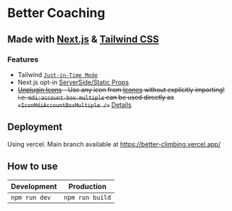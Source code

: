 # Better Coaching

## Made with [Next.js](https://nextjs.org/) & [Tailwind CSS](https://tailwindcss.com/)

### Features

- Tailwind [`Just-in-Time Mode`](https://tailwindcss.com/docs/just-in-time-mode)
- Next.js opt-in [ServerSide/Static Props](https://nextjs.org/docs/basic-features/data-fetching)
- <del>[Unplugin Icons](https://github.com/antfu/unplugin-icons) - Use any icon from [Icones](https://icones.js.org/) without explicitly importing! i.e. `mdi:account-box-multiple` can be used directly as `<IconMdiAccountBoxMultiple />`</del> [Details](https://github.com/antfu/unplugin-icons/issues/112)

## Deployment

Using vercel. Main branch available at https://better-climbing.vercel.app/

## How to use

| Development   | Production      |
| ------------- | --------------- |
| `npm run dev` | `npm run build` |

